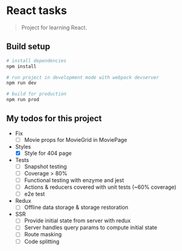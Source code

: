 # React tasks

> Project for learning React.

## Build setup 
```bash
# install dependencies
npm install

# run project in development mode with webpack devserver
npm run dev

# build for production
npm run prod
```


## My todos for this project
- Fix
  - [ ] Movie props for MovieGrid in MoviePage
- Styles
  - [x] Style for 404 page
- Tests
  - [ ] Snapshot testing
  - [ ] Coverage > 80%
  - [ ] Functional testing with enzyme and jest
  - [ ] Actions & reducers covered with unit tests (~60% coverage)
  - [ ] e2e test
- Redux
  - [ ] Offline data storage & storage restoration
- SSR
  - [ ] Provide initial state from server with redux
  - [ ] Server handles query params to compute initial state
  - [ ] Route masking
  - [ ] Code splitting